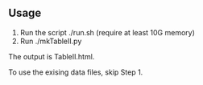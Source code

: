 ## Usage

 1. Run the script ./run.sh (require at least 10G memory)
 2. Run ./mkTableII.py

The output is TableII.html.

To use the exising data files, skip Step 1.

